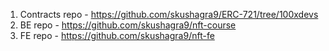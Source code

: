 1) Contracts repo - https://github.com/skushagra9/ERC-721/tree/100xdevs
2) BE repo - https://github.com/skushagra9/nft-course
3) FE repo - https://github.com/skushagra9/nft-fe
